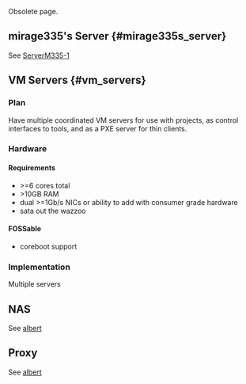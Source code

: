 Obsolete page.

## mirage335's Server {#mirage335s_server}

See [ServerM335-1](ServerM335-1)

## VM Servers {#vm_servers}

### Plan

Have multiple coordinated VM servers for use with projects, as control
interfaces to tools, and as a PXE server for thin clients.

### Hardware

#### Requirements

-   \>=6 cores total
-   \>10GB RAM
-   dual \>=1Gb/s NICs or ability to add with consumer grade hardware
-   sata out the wazzoo

#### FOSSable

-   coreboot support

### Implementation

Multiple servers

## NAS

See [albert](Server_Albert)

## Proxy

See [albert](Server_Albert)

